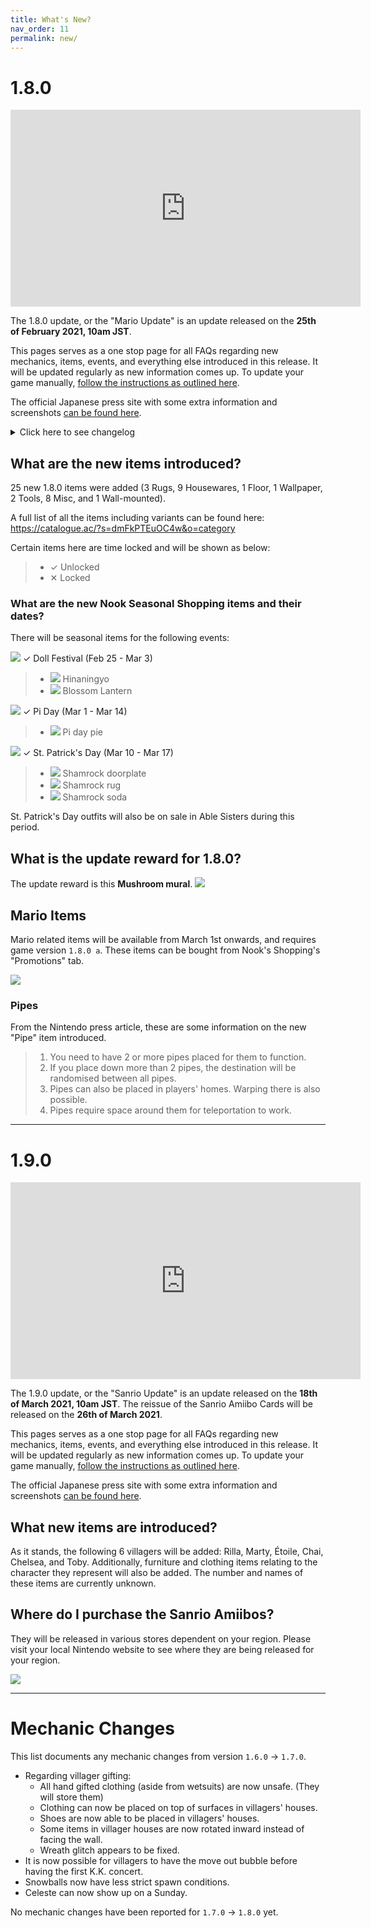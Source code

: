 ```yaml
---
title: What's New?
nav_order: 11
permalink: new/
---
```



# 1.8.0

<div class="videoWrapper">
    <iframe width="560" height="315" src="https://www.youtube.com/embed/SDyY_N0eloQ" frameborder="0" allow="accelerometer; autoplay; clipboard-write; encrypted-media; gyroscope; picture-in-picture" allowfullscreen></iframe>
</div>

The 1.8.0 update, or the "Mario Update" is an update released on the **25th of February 2021, 10am JST**. 

This pages serves as a one stop page for all FAQs regarding new mechanics, items, events, and everything else introduced in this release. It will be updated regularly as new information comes up. To update your game manually, [follow the instructions as outlined here](/acnhfaq/misc/#how-do-i-manually-update-my-acnh-game).

The official Japanese press site with some extra information and screenshots [can be found here](https://topics.nintendo.co.jp/article/bbbdba53-3902-4090-93fa-49af995fe127).

<!--- The official English changelog, taken from the [Nintendo website](https://en-americas-support.nintendo.com/app/answers/detail/a_id/49112/~/how-to-update-animal-crossing%3A-new-horizons#v170). --->

<details>
    <summary>Click here to see changelog</summary>  

Changelog will be posted once the update drops. 

</details>

## What are the new items introduced?
25 new 1.8.0 items were added (3 Rugs, 9 Housewares, 1 Floor, 1 Wallpaper, 2 Tools, 8 Misc, and 1 Wall-mounted). 

A full list of all the items including variants can be found here:
<https://catalogue.ac/?s=dmFkPTEuOC4w&o=category>

Certain items here are time locked and will be shown as below:
> - <span class="label label-green">✓ Unlocked</span>
> - <span class="label label-red">✕ Locked</span>

### What are the new Nook Seasonal Shopping items and their dates?
There will be seasonal items for the following events:

![](https://topics-cdn.nintendo.co.jp/image/2021/02/10070809181116/800/20692_15.jpg)
<span class="label label-green">✓</span> Doll Festival (Feb 25 - Mar 3)
> - <span><img src="https://acnhapi.com/1.8.0/FtrIcon/FtrHinadolls.png" id="inv-icon"></span> Hinaningyo
> - <span><img src="https://acnhapi.com/1.8.0/FtrIcon/FtrBonbori.png" id="inv-icon"></span> Blossom Lantern 

![](https://topics-cdn.nintendo.co.jp/image/2021/02/04112335667305/800/20692_14.jpg)
<span class="label label-green">✓</span> Pi Day (Mar 1 - Mar 14)
> - <span><img src="https://acnhapi.com/1.8.0/FtrIcon/FtrPiePi.png" id="inv-icon"></span> Pi day pie   

![](https://topics-cdn.nintendo.co.jp/image/2021/02/08081822578455/800/20692_12.jpg)
<span class="label label-green">✓</span> St. Patrick's Day (Mar 10 - Mar 17)
> - <span><img src="https://acnhapi.com/1.8.0/FtrIcon/FtrDoorOrnamentShamrock.png" id="inv-icon"></span> Shamrock doorplate
> - <span><img src="https://acnhapi.com/1.8.0/FtrIcon/RugOtherShamrockM00.png" id="inv-icon"></span> Shamrock rug
> - <span><img src="https://acnhapi.com/1.8.0/FtrIcon/ToolJuiceShamrock.png" id="inv-icon"></span> Shamrock soda

St. Patrick's Day outfits will also be on sale in Able Sisters during this period.

## What is the update reward for 1.8.0?
The update reward is this **Mushroom mural**.
![](https://topics-cdn.nintendo.co.jp/image/2021/02/04112538063894/800/20692_13.jpg)

## Mario Items
Mario related items will be available from March 1st onwards, and requires game version `1.8.0 a`. These items can be bought from Nook's Shopping's "Promotions" tab.

![](https://topics-cdn.nintendo.co.jp/image/2021/02/03111034880938/800/20692_09.jpg)

### Pipes
From the Nintendo press article, these are some information on the new "Pipe" item introduced.
> 1. You need to have 2 or more pipes placed for them to function.
> 2. If you place down more than 2 pipes, the destination will be randomised between all pipes.
> 3. Pipes can also be placed in players' homes. Warping there is also possible.
> 4. Pipes require space around them for teleportation to work.

*** 

# 1.9.0

<div class="videoWrapper">
    <iframe width="560" height="315" src="https://www.youtube.com/embed/jpJo9Zleqrk" frameborder="0" allow="accelerometer; autoplay; clipboard-write; encrypted-media; gyroscope; picture-in-picture" allowfullscreen></iframe>
</div>

The 1.9.0 update, or the "Sanrio Update" is an update released on the **18th of March 2021, 10am JST**. The reissue of the Sanrio Amiibo Cards will be released on the **26th of March 2021**.  

This pages serves as a one stop page for all FAQs regarding new mechanics, items, events, and everything else introduced in this release. It will be updated regularly as new information comes up. To update your game manually, [follow the instructions as outlined here](/acnhfaq/misc/#how-do-i-manually-update-my-acnh-game).

The official Japanese press site with some extra information and screenshots [can be found here](https://topics.nintendo.co.jp/article/9a207313-c1fc-4a08-a39f-89bafbfa530e).

## What new items are introduced?
As it stands, the following 6 villagers will be added: Rilla, Marty, Étoile, Chai, Chelsea, and Toby. Additionally, furniture and clothing items relating to the character they represent will also be added. The number and names of these items are currently unknown.

## Where do I purchase the Sanrio Amiibos?
They will be released in various stores dependent on your region. Please visit your local Nintendo website to see where they are being released for your region.

![](https://i.redd.it/qjioxfk1pom21.jpg)

* * *

# Mechanic Changes
This list documents any mechanic changes from version `1.6.0` -> `1.7.0`.
- Regarding villager gifting:
    - All hand gifted clothing (aside from wetsuits) are now unsafe. (They will store them)
    - Clothing can now be placed on top of surfaces in villagers' houses. 
    - Shoes are now able to be placed in villagers' houses.
    - Some items in villager houses are now rotated inward instead of facing the wall.
    - Wreath glitch appears to be fixed.
- It is now possible for villagers to have the move out bubble before having the first K.K. concert.
- Snowballs now have less strict spawn conditions. 
- Celeste can now show up on a Sunday.

No mechanic changes have been reported for `1.7.0` -> `1.8.0` yet.
